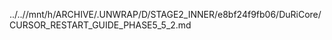 ../..//mnt/h/ARCHIVE/.UNWRAP/D/STAGE2_INNER/e8bf24f9fb06/DuRiCore/CURSOR_RESTART_GUIDE_PHASE5_5_2.md